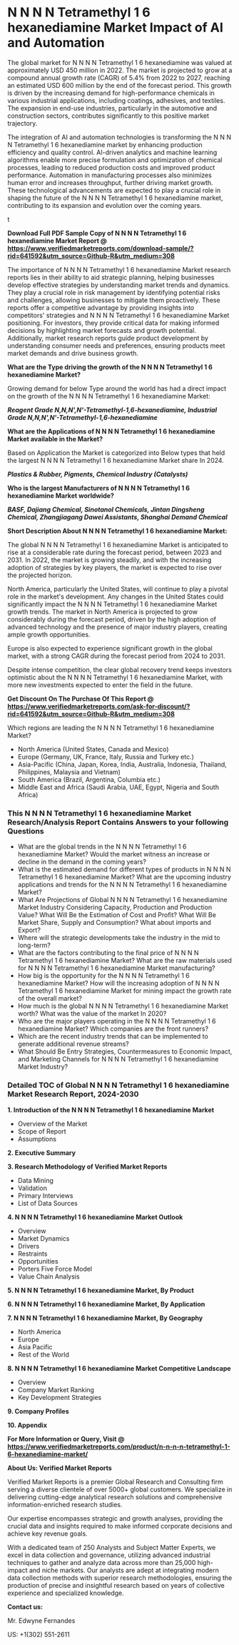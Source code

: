 <meta name="title" content="Global N N N N Tetramethyl 1 6 hexanediamine Market Impact of AI and Automation"><meta name="description" content="The global market for N N N N Tetramethyl 1 6 hexanediamine was valued at approximately USD 450 million in 2022. The market is projected to grow at a compound annual g"><meta name="title" content="N N N N Tetramethyl 1 6 hexanediamine Market Size, Share, Scope, Trends, Growth, Opportunities, Analysis, Forecast"><h1>N N N N Tetramethyl 1 6 hexanediamine Market Impact of AI and Automation</h1><p>The global market for N N N N Tetramethyl 1 6 hexanediamine was valued at approximately USD 450 million in 2022. The market is projected to grow at a compound annual growth rate (CAGR) of 5.4% from 2022 to 2027, reaching an estimated USD 600 million by the end of the forecast period. This growth is driven by the increasing demand for high-performance chemicals in various industrial applications, including coatings, adhesives, and textiles. The expansion in end-use industries, particularly in the automotive and construction sectors, contributes significantly to this positive market trajectory.</p><p>The integration of AI and automation technologies is transforming the N N N N Tetramethyl 1 6 hexanediamine market by enhancing production efficiency and quality control. AI-driven analytics and machine learning algorithms enable more precise formulation and optimization of chemical processes, leading to reduced production costs and improved product performance. Automation in manufacturing processes also minimizes human error and increases throughput, further driving market growth. These technological advancements are expected to play a crucial role in shaping the future of the N N N N Tetramethyl 1 6 hexanediamine market, contributing to its expansion and evolution over the coming years.</p>t</p><p id="" class=""><strong>Download Full PDF Sample Copy of N N N N Tetramethyl 1 6 hexanediamine Market Report @ <a href="https://www.verifiedmarketreports.com/download-sample/?rid=641592&utm_source=Github-R&utm_medium=308" target="_blank">https://www.verifiedmarketreports.com/download-sample/?rid=641592&utm_source=Github-R&utm_medium=308</a></strong></p><p>The importance of&nbsp;N N N N Tetramethyl 1 6 hexanediamine Market research reports lies in their ability to aid strategic planning, helping businesses develop effective strategies by understanding market trends and dynamics. They play a crucial role in risk management by identifying potential risks and challenges, allowing businesses to mitigate them proactively. These reports offer a competitive advantage by providing insights into competitors' strategies and N N N N Tetramethyl 1 6 hexanediamine Market positioning. For investors, they provide critical data for making informed decisions by highlighting market forecasts and growth potential. Additionally, market research reports guide product development by understanding consumer needs and preferences, ensuring products meet market demands and drive business growth.</p><p><strong>What are the&nbsp;Type driving the growth of the N N N N Tetramethyl 1 6 hexanediamine Market?</strong></p><p id="" class="">Growing demand for below Type around the world has had a direct impact on the growth of the N N N N Tetramethyl 1 6 hexanediamine Market:</p><em><strong>Reagent Grade N,N,N',N'-Tetramethyl-1,6-hexanediamine, Industrial Grade N,N,N',N'-Tetramethyl-1,6-hexanediamine</strong></em></p><strong>What are the&nbsp;Applications&nbsp;of N N N N Tetramethyl 1 6 hexanediamine Market available in the Market?</strong></p><p id="" class="">Based on Application the Market is categorized into Below types that held the largest N N N N Tetramethyl 1 6 hexanediamine Market share In 2024.</p><em><strong>Plastics & Rubber, Pigments, Chemical Industry (Catalysts)</strong></em></p><strong>Who is the largest Manufacturers of N N N N Tetramethyl 1 6 hexanediamine Market worldwide?</strong></p><p><em><strong>BASF, Dajiang Chemical, Sinotanol Chemicals, Jintan Dingsheng Chemical, Zhangjiagang Dawei Assistants, Shanghai Demand Chemical</strong></em></p><p id="" class=""><strong>Short Description About N N N N Tetramethyl 1 6 hexanediamine Market:</strong></p><p>The global N N N N Tetramethyl 1 6 hexanediamine Market is anticipated to rise at a considerable rate during the forecast period, between 2023 and 2031. In 2022, the market is growing steadily, and with the increasing adoption of strategies by key players, the market is expected to rise over the projected horizon.</p><p>North America, particularly the United States, will continue to play a pivotal role in the market's development. Any changes in the United States could significantly impact the N N N N Tetramethyl 1 6 hexanediamine Market growth trends. The market in North America is projected to grow considerably during the forecast period, driven by the high adoption of advanced technology and the presence of major industry players, creating ample growth opportunities.</p><p>Europe is also expected to experience significant growth in the global market, with a strong CAGR during the forecast period from 2024 to 2031.</p><p>Despite intense competition, the clear global recovery trend keeps investors optimistic about the N N N N Tetramethyl 1 6 hexanediamine Market, with more new investments expected to enter the field in the future.</p><p id="" class=""><strong>Get Discount On The Purchase Of This Report @ <a href="https://www.verifiedmarketreports.com/ask-for-discount/?rid=641592&utm_source=Github-R&utm_medium=308" target="_blank">https://www.verifiedmarketreports.com/ask-for-discount/?rid=641592&utm_source=Github-R&utm_medium=308</a></strong></p>Which regions are leading the N N N N Tetramethyl 1 6 hexanediamine Market?</p><ul><li>North America (United States, Canada and Mexico)</li><li>Europe (Germany, UK, France, Italy, Russia and Turkey etc.)</li><li>Asia-Pacific (China, Japan, Korea, India, Australia, Indonesia, Thailand, Philippines, Malaysia and Vietnam)</li><li>South America (Brazil, Argentina, Columbia etc.)</li><li>Middle East and Africa (Saudi Arabia, UAE, Egypt, Nigeria and South Africa)</li></ul><h3 id="" class="">This N N N N Tetramethyl 1 6 hexanediamine Market Research/Analysis Report Contains Answers to your following Questions</h3><ul><li>What are the global trends in the N N N N Tetramethyl 1 6 hexanediamine Market? Would the market witness an increase or decline in the demand in the coming years?</li><li>What is the estimated demand for different types of products in N N N N Tetramethyl 1 6 hexanediamine Market? What are the upcoming industry applications and trends for the N N N N Tetramethyl 1 6 hexanediamine Market?</li><li>What Are Projections of Global N N N N Tetramethyl 1 6 hexanediamine Market Industry Considering Capacity, Production and Production Value? What Will Be the Estimation of Cost and Profit? What Will Be Market Share, Supply and Consumption? What about imports and Export?</li><li>Where will the strategic developments take the industry in the mid to long-term?</li><li>What are the factors contributing to the final price of N N N N Tetramethyl 1 6 hexanediamine Market? What are the raw materials used for N N N N Tetramethyl 1 6 hexanediamine Market manufacturing?</li><li>How big is the opportunity for the N N N N Tetramethyl 1 6 hexanediamine Market? How will the increasing adoption of N N N N Tetramethyl 1 6 hexanediamine Market for mining impact the growth rate of the overall market?</li><li>How much is the global N N N N Tetramethyl 1 6 hexanediamine Market worth? What was the value of the market In 2020?</li><li>Who are the major players operating in the N N N N Tetramethyl 1 6 hexanediamine Market? Which companies are the front runners?</li><li>Which are the recent industry trends that can be implemented to generate additional revenue streams?</li><li>What Should Be Entry Strategies, Countermeasures to Economic Impact, and Marketing Channels for N N N N Tetramethyl 1 6 hexanediamine Market Industry?</li></ul><h3 id="" class="">Detailed TOC of Global N N N N Tetramethyl 1 6 hexanediamine Market Research Report, 2024-2030</h3><p id="" class=""><strong>1. Introduction of the N N N N Tetramethyl 1 6 hexanediamine Market</strong></p><ul><li>Overview of the Market</li><li>Scope of Report</li><li>Assumptions</li></ul><p id="" class=""><strong>2. Executive Summary</strong></p><p id="" class=""><strong>3. Research Methodology of Verified Market Reports</strong></p><ul><li>Data Mining</li><li>Validation</li><li>Primary Interviews</li><li>List of Data Sources</li></ul><p id="" class=""><strong>4. N N N N Tetramethyl 1 6 hexanediamine Market Outlook</strong></p><ul><li>Overview</li><li>Market Dynamics</li><li>Drivers</li><li>Restraints</li><li>Opportunities</li><li>Porters Five Force Model</li><li>Value Chain Analysis</li></ul><p id="" class=""><strong>5. N N N N Tetramethyl 1 6 hexanediamine Market, By Product</strong></p><p id="" class=""><strong>6. N N N N Tetramethyl 1 6 hexanediamine Market, By Application</strong></p><p id="" class=""><strong>7. N N N N Tetramethyl 1 6 hexanediamine Market, By Geography</strong></p><ul><li>North America</li><li>Europe</li><li>Asia Pacific</li><li>Rest of the World</li></ul><p id="" class=""><strong>8. N N N N Tetramethyl 1 6 hexanediamine Market Competitive Landscape</strong></p><ul><li>Overview</li><li>Company Market Ranking</li><li>Key Development Strategies</li></ul><p id="" class=""><strong>9. Company Profiles</strong></p><p id="" class=""><strong>10. Appendix</strong></p><p id="" class=""><strong>For More Information or Query, Visit @ <a href="https://www.verifiedmarketreports.com/product/n-n-n-n-tetramethyl-1-6-hexanediamine-market/" target="_blank">https://www.verifiedmarketreports.com/product/n-n-n-n-tetramethyl-1-6-hexanediamine-market/</a></strong></p><p id="" class=""><strong>About Us: Verified Market Reports</strong></p><p id="" class="">Verified Market Reports is a premier Global Research and Consulting firm serving a diverse clientele of over 5000+ global customers. We specialize in delivering cutting-edge analytical research solutions and comprehensive information-enriched research studies.</p><p id="" class="">Our expertise encompasses strategic and growth analyses, providing the crucial data and insights required to make informed corporate decisions and achieve key revenue goals.</p><p id="" class="">With a dedicated team of 250 Analysts and Subject Matter Experts, we excel in data collection and governance, utilizing advanced industrial techniques to gather and analyze data across more than 25,000 high-impact and niche markets. Our analysts are adept at integrating modern data collection methods with superior research methodologies, ensuring the production of precise and insightful research based on years of collective experience and specialized knowledge.</p><p id="" class=""><strong>Contact us:</strong></p><p id="" class="">Mr. Edwyne Fernandes</p><p id="" class="">US: +1(302) 551-2611</p>
